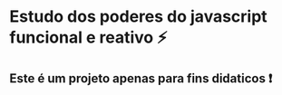 # Estudo dos poderes do javascript funcional e reativo :zap:

## Este é um projeto apenas para fins didaticos :heavy_exclamation_mark:
